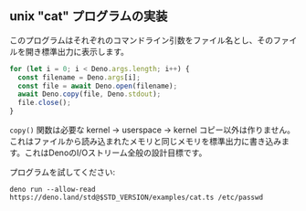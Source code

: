<!-- ## An implementation of the unix "cat" program -->
## unix "cat" プログラムの実装

<!--
In this program each command-line argument is assumed to be a filename, the file
is opened, and printed to stdout.
-->
このプログラムはそれぞれのコマンドライン引数をファイル名とし、そのファイルを開き標準出力に表示します。

```ts
for (let i = 0; i < Deno.args.length; i++) {
  const filename = Deno.args[i];
  const file = await Deno.open(filename);
  await Deno.copy(file, Deno.stdout);
  file.close();
}
```

<!--
The `copy()` function here actually makes no more than the necessary kernel ->
userspace -> kernel copies. That is, the same memory from which data is read
from the file, is written to stdout. This illustrates a general design goal for
I/O streams in Deno.
-->
`copy()` 関数は必要な kernel ->
userspace -> kernel コピー以外は作りません。これはファイルから読み込まれたメモリと同じメモリを標準出力に書き込みます。これはDenoのI/Oストリーム全般の設計目標です。

<!-- Try the program: -->
プログラムを試してください:

```shell
deno run --allow-read https://deno.land/std@$STD_VERSION/examples/cat.ts /etc/passwd
```
